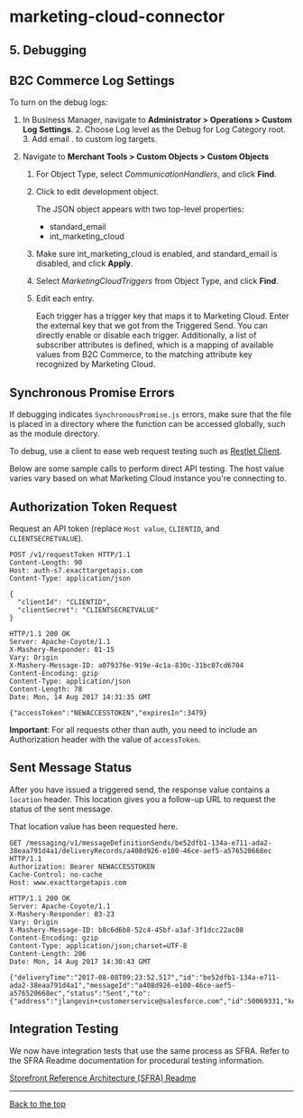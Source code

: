 <a name="Top"></a>
# marketing-cloud-connector 



<a name="navlink"></a>
## 5. Debugging 
<a name="Log"></a>
## B2C Commerce Log Settings

To turn on the debug logs:

1. In Business Manager, navigate to **Administrator > Operations > Custom Log Settings**.
	2. Choose Log level as the Debug for Log Category root.
	3. Add email . to custom log targets.

1. Navigate to **Merchant Tools > Custom Objects > Custom Objects**

	1. For Object Type, select *CommunicationHandlers*, and click **Find**.
	2. Click to edit development object.
	
		The JSON object appears with two top-level properties: 
		 - standard_email 
		 - int\_marketing\_cloud
	4. Make sure int\_marketing\_cloud is enabled, and standard_email is disabled, and click **Apply**.
	5. Select *MarketingCloudTriggers* from Object Type, and click **Find**.
	6. Edit each entry. 
	
		Each trigger has a trigger key that maps it to Marketing Cloud. Enter the external key that we got from the Triggered Send. You can directly enable or disable each trigger. Additionally, a list of subscriber attributes is defined, which is a mapping of available values from B2C Commerce, to the matching attribute key recognized by Marketing Cloud.
	
<a name="Synch"></a>
## Synchronous Promise Errors

If debugging indicates `SynchronousPromise.js` errors, make sure that the file is placed in a directory where the function can be accessed globally, such as the module directory.

To debug, use a client to ease web request testing such as [Restlet Client](https://restlet.com/modules/client/?utm_source=DHC).

Below are some sample calls to perform direct API testing. The host value varies vary based on what Marketing Cloud instance you're connecting to.

<a name="Auth"></a>
## Authorization Token Request 

Request an API token (replace `Host value`, `CLIENTID`, and `CLIENTSECRETVALUE`).

```
POST /v1/requestToken HTTP/1.1
Content-Length: 90
Host: auth-s7.exacttargetapis.com
Content-Type: application/json

{
  "clientId": "CLIENTID",
  "clientSecret": "CLIENTSECRETVALUE"
}

HTTP/1.1 200 OK
Server: Apache-Coyote/1.1
X-Mashery-Responder: 01-15
Vary: Origin
X-Mashery-Message-ID: a079376e-919e-4c1a-830c-31bc07cd6704
Content-Encoding: gzip
Content-Type: application/json
Content-Length: 78
Date: Mon, 14 Aug 2017 14:31:35 GMT

{"accessToken":"NEWACCESSTOKEN","expiresIn":3479}
```

**Important**: For all requests other than auth, you need to include an Authorization header with the value of `accessToken`. 

<a name="SentMsg"></a>
## Sent Message Status 

After you have issued a triggered send, the response value contains a `location` header. This location gives you a follow-up URL to request the status of the sent message. 

That location value has been requested here.

```
GET /messaging/v1/messageDefinitionSends/be52dfb1-134a-e711-ada2-38eaa791d4a1/deliveryRecords/a408d926-e100-46ce-aef5-a576520668ec HTTP/1.1
Authorization: Bearer NEWACCESSTOKEN
Cache-Control: no-cache
Host: www.exacttargetapis.com

HTTP/1.1 200 OK
Server: Apache-Coyote/1.1
X-Mashery-Responder: 03-23
Vary: Origin
X-Mashery-Message-ID: b8c6d6b8-52c4-45bf-a3af-3f1dcc22ac08
Content-Encoding: gzip
Content-Type: application/json;charset=UTF-8
Content-Length: 206
Date: Mon, 14 Aug 2017 14:30:43 GMT

{"deliveryTime":"2017-08-08T09:23:52.517","id":"be52dfb1-134a-e711-ada2-38eaa791d4a1","messageId":"a408d926-e100-46ce-aef5-a576520668ec","status":"Sent","to":{"address":"jlangevin+customerservice@salesforce.com","id":50069331,"key":"jlangevin+customerservice@salesforce.com"}}
```

## Integration Testing

We now have integration tests that use the same process as SFRA. Refer to the SFRA Readme documentation for procedural testing information.

[Storefront Reference Architecture (SFRA) Readme](https://github.com/SalesforceCommerceCloud/storefront-reference-architecture/blob/master/README.md)


- - -

[Back to the top](#Top)
